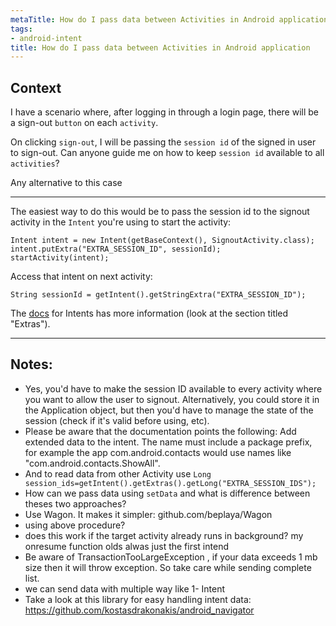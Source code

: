```yaml
---
metaTitle: How do I pass data between Activities in Android application
tags:
- android-intent
title: How do I pass data between Activities in Android application
---
```


## Context

I have a scenario where, after logging in through a login page, there will be a sign-out `button` on each `activity`.


On clicking `sign-out`, I will be passing the `session id` of the signed in user to sign-out. Can anyone guide me on how to keep `session id` available to all `activities`?


Any alternative to this case 



---

The easiest way to do this would be to pass the session id to the signout activity in the `Intent` you're using to start the activity:



```
Intent intent = new Intent(getBaseContext(), SignoutActivity.class);
intent.putExtra("EXTRA_SESSION_ID", sessionId);
startActivity(intent);

```

Access that intent on next activity:



```
String sessionId = getIntent().getStringExtra("EXTRA_SESSION_ID");

```

The [docs](http://developer.android.com/guide/topics/intents/intents-filters.html) for Intents has more information (look at the section titled "Extras").



---

## Notes:

- Yes, you'd have to make the session ID available to every activity where you want to allow the user to signout. Alternatively, you could store it in the Application object, but then you'd have to manage the state of the session (check if it's valid before using, etc).
- Please be aware that the documentation points the following: Add extended data to the intent. The name must include a package prefix, for example the app com.android.contacts would use names like "com.android.contacts.ShowAll".
- And to read data from other Activity use `Long session_ids=getIntent().getExtras().getLong("EXTRA_SESSION_IDS");`
- How can we pass data using `setData` and what is difference between theses two approaches?
- Use Wagon. It makes it simpler: github.com/beplaya/Wagon
- using above procedure?
- does this work if the target activity already runs in background? my onresume function olds alwas just the first intend
- Be aware of TransactionTooLargeException , if your data exceeds 1 mb size then it will throw exception. So take care while sending complete list.
- we can send data with multiple way like 
1- Intent
- Take a look at this library for easy handling intent data: https://github.com/kostasdrakonakis/android_navigator
